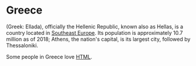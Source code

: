 # Greece 

(Greek: Ellada), officially the Hellenic Republic, known also as Hellas, is a country located in [Southeast Europe](https://en.wikipedia.org/wiki/Southeast_Europe). Its population is approximately 10.7 million as of 2018; Athens, the nation's capital, is its largest city, followed by Thessaloniki.

Some people in Greece love [HTML](/wiki/HTML).